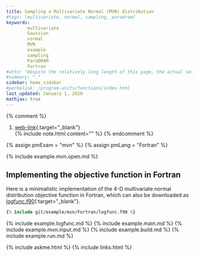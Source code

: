 ```yaml
---
title: Sampling a Multivariate Normal (MVN) distribution
#tags: [multivariate, normal, sampling, paradram]
keywords: 
        multivariate
        Gaussian
        normal
        MVN
        example
        sampling
        ParaDRAM
        Fortran
#attn: "Despite the relatively-long length of this page, the actual setup of this ParaMonte example will not take more than 3-5 minutes. The long length of this page is due to covering all aspects of the simulation build process on different Operating Systems via different compilers. For a quick start, see <a href='../../c/mvn/' target='_blank'>this page</a>"
#summary: "."
sidebar: home_sidebar
#permalink: /program-units/functions/index.html
last_updated: January 1, 2020
mathjax: true
---
```


{% comment %}
1. [web-link](){:target="_blank"}  
{% include note.html content="" %}
{% endcomment %}

{% assign pmExam = "mvn" %}
{% assign pmLang = "Fortran" %}
 
<div id="toc"></div>  

{% include example.mvn.open.md %}

## Implementing the objective function in Fortran  

Here is a minimalistic implementation of the 4-D multivariate normal distribution objective function in Fortran, which can also be downloaded as [logfunc.f90](https://github.com/cdslaborg/paramonte/blob/3548c097f2a25dfc0613061800656d27d0e0ddbe/example/mvn/Fortran/logfunc.f90){:target="_blank"}.  

```fortran
{% include git/example/mvn/Fortran/logfunc.f90 %}
```  

{% include example.logfunc.md %}
{% include example.main.md %}
{% include example.mvn.input.md %}
{% include example.build.md %}
{% include example.run.md %}

{% include askme.html %}
{% include links.html %}
